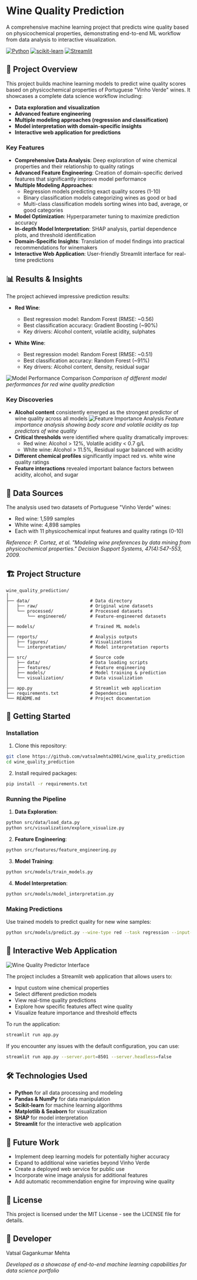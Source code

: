 # Wine Quality Prediction

A comprehensive machine learning project that predicts wine quality based on physicochemical properties, demonstrating end-to-end ML workflow from data analysis to interactive visualization.

[![Python](https://img.shields.io/badge/Python-3.9+-blue.svg)](https://www.python.org/downloads/)
[![scikit-learn](https://img.shields.io/badge/scikit--learn-1.3.0-orange.svg)](https://scikit-learn.org/)
[![Streamlit](https://img.shields.io/badge/Streamlit-1.27.0-red.svg)](https://streamlit.io/)

## 🍷 Project Overview

This project builds machine learning models to predict wine quality scores based on physicochemical properties of Portuguese "Vinho Verde" wines. It showcases a complete data science workflow including:

- **Data exploration and visualization**
- **Advanced feature engineering**
- **Multiple modeling approaches (regression and classification)**
- **Model interpretation with domain-specific insights**
- **Interactive web application for predictions**

### Key Features

- **Comprehensive Data Analysis**: Deep exploration of wine chemical properties and their relationship to quality ratings
- **Advanced Feature Engineering**: Creation of domain-specific derived features that significantly improve model performance
- **Multiple Modeling Approaches**:
  - Regression models predicting exact quality scores (1-10)
  - Binary classification models categorizing wines as good or bad
  - Multi-class classification models sorting wines into bad, average, or good categories
- **Model Optimization**: Hyperparameter tuning to maximize prediction accuracy
- **In-depth Model Interpretation**: SHAP analysis, partial dependence plots, and threshold identification
- **Domain-Specific Insights**: Translation of model findings into practical recommendations for winemakers
- **Interactive Web Application**: User-friendly Streamlit interface for real-time predictions

## 📊 Results & Insights

The project achieved impressive prediction results:

- **Red Wine**:
  - Best regression model: Random Forest (RMSE: ~0.56)
  - Best classification accuracy: Gradient Boosting (~90%)
  - Key drivers: Alcohol content, volatile acidity, sulphates

- **White Wine**:
  - Best regression model: Random Forest (RMSE: ~0.51)
  - Best classification accuracy: Random Forest (~91%)
  - Key drivers: Alcohol content, density, residual sugar

![Model Performance Comparison](reports/figures/red_wine_regression_comparison.png)
*Comparison of different model performances for red wine quality prediction*

### Key Discoveries

- **Alcohol content** consistently emerged as the strongest predictor of wine quality across all models
![Feature Importance Analysis](reports/figures/combined_wine_gradient_boosting_feature_importance.png)
*Feature importance analysis showing body score and volatile acidity as top predictors of wine quality*
- **Critical thresholds** were identified where quality dramatically improves:
  - Red wine: Alcohol > 12%, Volatile acidity < 0.7 g/L
  - White wine: Alcohol > 11.5%, Residual sugar balanced with acidity
- **Different chemical profiles** significantly impact red vs. white wine quality ratings
- **Feature interactions** revealed important balance factors between acidity, alcohol, and sugar

## 🧪 Data Sources

The analysis used two datasets of Portuguese "Vinho Verde" wines:
- Red wine: 1,599 samples
- White wine: 4,898 samples
- Each with 11 physicochemical input features and quality ratings (0-10)

*Reference: P. Cortez, et al. "Modeling wine preferences by data mining from physicochemical properties." Decision Support Systems, 47(4):547-553, 2009.*

## 🏗️ Project Structure
```
wine_quality_prediction/
│
├── data/                       # Data directory
│   ├── raw/                    # Original wine datasets
│   └── processed/              # Processed datasets
│       └── engineered/         # Feature-engineered datasets
│
├── models/                     # Trained ML models
│
├── reports/                    # Analysis outputs
│   ├── figures/                # Visualizations
│   └── interpretation/         # Model interpretation reports
│
├── src/                        # Source code
│   ├── data/                   # Data loading scripts
│   ├── features/               # Feature engineering
│   ├── models/                 # Model training & prediction
│   └── visualization/          # Data visualization
│
├── app.py                      # Streamlit web application
├── requirements.txt            # Dependencies
└── README.md                   # Project documentation
```

## 🚀 Getting Started

### Installation

1. Clone this repository:
```bash
git clone https://github.com/vatsalmehta2001/wine_quality_prediction
cd wine_quality_prediction
```

2. Install required packages:
```bash
pip install -r requirements.txt
```

### Running the Pipeline

1. **Data Exploration**:
```bash
python src/data/load_data.py
python src/visualization/explore_visualize.py
```

2. **Feature Engineering**:
```bash
python src/features/feature_engineering.py
```

3. **Model Training**:
```bash
python src/models/train_models.py
```

4. **Model Interpretation**:
```bash
python src/models/model_interpretation.py
```

### Making Predictions

Use trained models to predict quality for new wine samples:
```bash
python src/models/predict.py --wine-type red --task regression --input-file new_samples.csv
```

## 🌟 Interactive Web Application

![Wine Quality Predictor Interface](<Web_App.png>)

The project includes a Streamlit web application that allows users to:
- Input custom wine chemical properties
- Select different prediction models
- View real-time quality predictions
- Explore how specific features affect wine quality
- Visualize feature importance and threshold effects

To run the application:
```bash
streamlit run app.py
```
If you encounter any issues with the default configuration, you can use:
```bash
streamlit run app.py --server.port=8501 --server.headless=false
```

## 🛠️ Technologies Used

- **Python** for all data processing and modeling
- **Pandas & NumPy** for data manipulation
- **Scikit-learn** for machine learning algorithms
- **Matplotlib & Seaborn** for visualization
- **SHAP** for model interpretation
- **Streamlit** for the interactive web application

## 🔮 Future Work

- Implement deep learning models for potentially higher accuracy
- Expand to additional wine varieties beyond Vinho Verde
- Create a deployed web service for public use
- Incorporate wine image analysis for additional features
- Add automatic recommendation engine for improving wine quality

## 📝 License

This project is licensed under the MIT License - see the LICENSE file for details.

## 👤 Developer

Vatsal Gagankumar Mehta

*Developed as a showcase of end-to-end machine learning capabilities for data science portfolio*